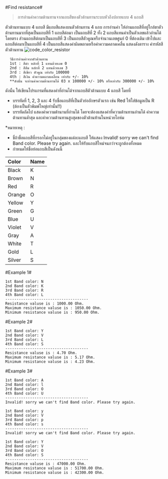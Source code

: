 #Find resistance#
> การอ่านค่าความต้านทานจากแถบสีของตัวต้านทานระบบหัวถึงปลายแบบ 4 แถบสี

ตัวต้านทานแบบ 4 แถบสี มีแถบสีแสดงบนตัวต้านทาน 4 แถบ การอ่านค่า ให้อ่านแถบสีที่อยู่ใกล้ขาตัวต้านทานมากที่สุดเป็นแถบสีที่ 1 แถบสีต่อมา
เป็นแถบสีที่ 2 ทั้ง 2 แถบสีแทนค่าเป็นตัวเลขแล้วอ่านได้โดยตรง ส่วนแถบสีต่อมาเป็นแถบสีที่ 3 เป็นแถบสีตัวคูณหรือจำนวนเลขศูนย์ 0 ที่ต้องเติม
เข้าไปและแถบสีต่อมาเป็นแถบสีที่ 4 เป็นแถบสีแสดงค่าผิดพลาดหรือค่าความคลาดเคลื่น แสดงดังตาราง ค่ารหัสสีตัวต้านทาน
![code_color_resistor](https://cloud.githubusercontent.com/assets/26199876/23832445/dd30ac4e-0766-11e7-9df8-472d9dec291a.jpg)
~~~
  วิธีการอ่านค่าจากตัวต้านทาน
  1st : สีดำ หลักที่ 1 แทนด้วยเลข 0 
  2nd : สีส้ม หลักที่ 2 แทนด้วยเลข 3
  3rd : สีเขียว ตัวคูณ เท่ากับ 100000
  4th : สีเงิน ค่าความคลาดเคลื่อน เท่ากับ +/- 10%
  **ดังนั้น จะอ่านค่าความต้านทานได้ 03 x 100000 +/- 10% หรือเท่ากับ 300000 +/- 10%
~~~
ดังนั้น ให้เขียนโปรแกรมที่แสดงค่าที่อ่านได้จากแถบสีตัวต้านแบบ 4 แถบสี โดยที่
* บรรทัดที่ 1, 2, 3 และ 4 รับชื่อแถบสีที่เป็นตัวย่ออักษรตัวแรก เช่น Red ให้ใส่ข้อมูลเป็น R (ต้องเป็นตัวพิมพ์ใหญ่เท่านั้น!!)
* บรรทัดถัดไป แสดงค่าความต้านานที่อ่านได้ โดยจะต้องแสดงค่าที่ความต้านทานอ่านได้ ค่าความต้านทานต่ำสุด และค่าความต้านทานสูงสุดของตัวต้านท้านในหน่วยโอห์ม

*หมายเหตุ : 
  -  ชื่ถ้าชื่อแถบสีที่กรอกไม่อยู่ในกลุ่มของแต่ละแถบสี ให้แสดง Invalid! sorry we can't find Band color. Please try again. และให้รับแถบสีใหม่จนกว่าจะถูกต้องทั้งหมด
  -  กำหนดให้ชื่อย่อแถบสีเป็นดังนนี้
  
  |Color   | Name|
  |:------|:------|
  |Black | K|
  |Brown | N|
  |Red | R|
  |Orange | O|
  |Yellow | Y|
  |Green | G|
  |Blue | U|
  |Violet | V|
  |Gray | A|
  |White | T|
  |Gold | L|
  |Silver | S|

#Example 1#
~~~
1st Band color: N
2nd Band color: K
3rd Band color: R
4th Band color: L
-------------------------------------
Resistance valuse is : 1000.00 Ohm.
Maximum resistance valuse is : 1050.00 Ohm.
Minimum resistance valuse is : 950.00 Ohm.
~~~
#Example 2#
~~~
1st Band color: Y
2nd Band color: V
3rd Band color: L
4th Band color: S
-------------------------------------
Resistance valuse is : 4.70 Ohm.
Maximum resistance valuse is : 5.17 Ohm.
Minimum resistance valuse is : 4.23 Ohm.
~~~
#Example 3#
~~~
1st Band color: A
2nd Band color: l
3rd Band color: O
4th Band color: U
-------------------------------------
Invalid! sorry we can't find Band color. Please try again.

1st Band color: y
2nd Band color: V
3rd Band color: p
4th Band color: s
-------------------------------------
Invalid! sorry we can't find Band color. Please try again.

1st Band color: Y
2nd Band color: V
3rd Band color: O
4th Band color: S
-------------------------------------
Resistance valuse is : 47000.00 Ohm.
Maximum resistance valuse is : 51700.00 Ohm.
Minimum resistance valuse is : 42300.00 Ohm.
~~~
